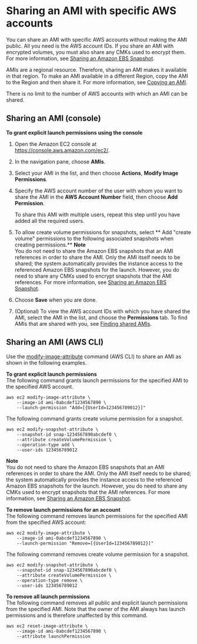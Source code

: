 # Sharing an AMI with specific AWS accounts<a name="sharingamis-explicit"></a>

You can share an AMI with specific AWS accounts without making the AMI public\. All you need is the AWS account IDs\. If you share an AMI with encrypted volumes, you must also share any CMKs used to encrypt them\. For more information, see [Sharing an Amazon EBS Snapshot](ebs-modifying-snapshot-permissions.md)\.

AMIs are a regional resource\. Therefore, sharing an AMI makes it available in that region\. To make an AMI available in a different Region, copy the AMI to the Region and then share it\. For more information, see [Copying an AMI](CopyingAMIs.md)\.

There is no limit to the number of AWS accounts with which an AMI can be shared\.

## Sharing an AMI \(console\)<a name="sharingamis-console"></a>

**To grant explicit launch permissions using the console**

1. Open the Amazon EC2 console at [https://console\.aws\.amazon\.com/ec2/](https://console.aws.amazon.com/ec2/)\.

1. In the navigation pane, choose **AMIs**\.

1. Select your AMI in the list, and then choose **Actions**, **Modify Image Permissions**\.

1. Specify the AWS account number of the user with whom you want to share the AMI in the **AWS Account Number** field, then choose **Add Permission**\.

   To share this AMI with multiple users, repeat this step until you have added all the required users\. 

1. To allow create volume permissions for snapshots, select ** Add "create volume" permissions to the following associated snapshots when creating permissions\.** 
**Note**  
You do not need to share the Amazon EBS snapshots that an AMI references in order to share the AMI\. Only the AMI itself needs to be shared; the system automatically provides the instance access to the referenced Amazon EBS snapshots for the launch\. However, you do need to share any CMKs used to encrypt snapshots that the AMI references\. For more information, see [Sharing an Amazon EBS Snapshot](ebs-modifying-snapshot-permissions.md)\.

1. Choose **Save** when you are done\.

1. \(Optional\) To view the AWS account IDs with which you have shared the AMI, select the AMI in the list, and choose the **Permissions** tab\. To find AMIs that are shared with you, see [Finding shared AMIs](usingsharedamis-finding.md)\.

## Sharing an AMI \(AWS CLI\)<a name="sharingamis-aws-cli"></a>

Use the [modify\-image\-attribute](https://docs.aws.amazon.com/cli/latest/reference/ec2/modify-image-attribute.html) command \(AWS CLI\) to share an AMI as shown in the following examples\.

**To grant explicit launch permissions**  
The following command grants launch permissions for the specified AMI to the specified AWS account\.

```
aws ec2 modify-image-attribute \
    --image-id ami-0abcdef1234567890 \
    --launch-permission "Add=[{UserId=123456789012}]"
```

The following command grants create volume permission for a snapshot\.

```
aws ec2 modify-snapshot-attribute \
    --snapshot-id snap-1234567890abcdef0 \
    --attribute createVolumePermission \
    --operation-type add \
    --user-ids 123456789012
```

**Note**  
You do not need to share the Amazon EBS snapshots that an AMI references in order to share the AMI\. Only the AMI itself needs to be shared; the system automatically provides the instance access to the referenced Amazon EBS snapshots for the launch\. However, you do need to share any CMKs used to encrypt snapshots that the AMI references\. For more information, see [Sharing an Amazon EBS Snapshot](ebs-modifying-snapshot-permissions.md)\.

**To remove launch permissions for an account**  
The following command removes launch permissions for the specified AMI from the specified AWS account:

```
aws ec2 modify-image-attribute \
    --image-id ami-0abcdef1234567890 \
    --launch-permission "Remove=[{UserId=123456789012}]"
```

The following command removes create volume permission for a snapshot\.

```
aws ec2 modify-snapshot-attribute \
    --snapshot-id snap-1234567890abcdef0 \
    --attribute createVolumePermission \
    --operation-type remove \
    --user-ids 123456789012
```

**To remove all launch permissions**  
The following command removes all public and explicit launch permissions from the specified AMI\. Note that the owner of the AMI always has launch permissions and is therefore unaffected by this command\.

```
aws ec2 reset-image-attribute \
    --image-id ami-0abcdef1234567890 \
    --attribute launchPermission
```